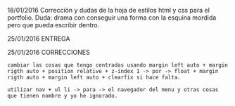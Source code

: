 18/01/2016
  Corrección y dudas de la hoja de estilos html y css para el portfolio.
  Duda: drama con conseguir una forma con la esquina mordida pero que pueda escribir dentro.
  
25/01/2016
  ENTREGA

25/01/2016
	CORRECCIONES
	
	cambiar las cosas que tengo centradas usando margin left auto + margin rigth auto + position relative + z-index 1 -> por -> float + margin rigth auto + margin left auto + clearfix si hace falta.

	utilizar nav + ul li -> para -> el navegador del menu y otras cosas que tienen nombre y yo he ignorado.
